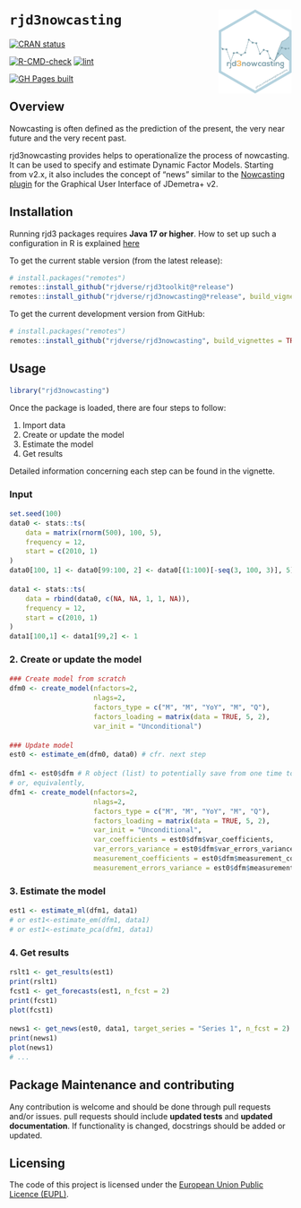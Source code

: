 
<!-- README.md is generated from README.Rmd. Please edit that file -->

# `rjd3nowcasting` <a href="https://rjdverse.github.io/rjd3nowcasting/"><img src="man/figures/logo.png" align="right" height="150" style="float:right; height:150px;"/></a>

<!-- badges: start -->

[![CRAN
status](https://www.r-pkg.org/badges/version/rjd3nowcasting)](https://CRAN.R-project.org/package=rjd3nowcasting)

[![R-CMD-check](https://github.com/rjdverse/rjd3nowcasting/actions/workflows/R-CMD-check.yaml/badge.svg)](https://github.com/rjdverse/rjd3nowcasting/actions/workflows/R-CMD-check.yaml)
[![lint](https://github.com/rjdverse/rjd3nowcasting/actions/workflows/lint.yaml/badge.svg)](https://github.com/rjdverse/rjd3nowcasting/actions/workflows/lint.yaml)

[![GH Pages
built](https://github.com/rjdverse/rjd3nowcasting/actions/workflows/pkgdown.yaml/badge.svg)](https://github.com/rjdverse/rjd3nowcasting/actions/workflows/pkgdown.yaml)
<!-- badges: end -->

## Overview

Nowcasting is often defined as the prediction of the present, the very
near future and the very recent past.

rjd3nowcasting provides helps to operationalize the process of
nowcasting. It can be used to specify and estimate
Dynamic Factor Models. Starting from v2.x, it also includes the
concept of “news” similar to the [Nowcasting
plugin](https://github.com/nbbrd/jdemetra-nowcasting/tree/master) for
the Graphical User Interface of JDemetra+ v2.

## Installation

Running rjd3 packages requires **Java 17 or higher**. How to set up such
a configuration in R is explained
[here](https://jdemetra-new-documentation.netlify.app/#Rconfig)

To get the current stable version (from the latest release):

``` r
# install.packages("remotes")
remotes::install_github("rjdverse/rjd3toolkit@*release")
remotes::install_github("rjdverse/rjd3nowcasting@*release", build_vignettes = TRUE)
```

To get the current development version from GitHub:

``` r
# install.packages("remotes")
remotes::install_github("rjdverse/rjd3nowcasting", build_vignettes = TRUE)
```

## Usage

``` r
library("rjd3nowcasting")
```

Once the package is loaded, there are four steps to follow:

1. Import data 
2. Create or update the model 
3. Estimate the model 
4. Get results

Detailed information concerning each step can be found in the vignette.
   
### Input

``` r
set.seed(100)
data0 <- stats::ts(
    data = matrix(rnorm(500), 100, 5), 
    frequency = 12, 
    start = c(2010, 1)
)
data0[100, 1] <- data0[99:100, 2] <- data0[(1:100)[-seq(3, 100, 3)], 5] <- NA

data1 <- stats::ts(
    data = rbind(data0, c(NA, NA, 1, 1, NA)), 
    frequency = 12, 
    start = c(2010, 1)
)
data1[100,1] <- data1[99,2] <- 1
```

### 2. Create or update the model

``` r
### Create model from scratch
dfm0 <- create_model(nfactors=2,
                     nlags=2,
                     factors_type = c("M", "M", "YoY", "M", "Q"),
                     factors_loading = matrix(data = TRUE, 5, 2),
                     var_init = "Unconditional")

### Update model
est0 <- estimate_em(dfm0, data0) # cfr. next step

dfm1 <- est0$dfm # R object (list) to potentially save from one time to another  
# or, equivalently,
dfm1 <- create_model(nfactors=2,
                     nlags=2,
                     factors_type = c("M", "M", "YoY", "M", "Q"),
                     factors_loading = matrix(data = TRUE, 5, 2),
                     var_init = "Unconditional",
                     var_coefficients = est0$dfm$var_coefficients,
                     var_errors_variance = est0$dfm$var_errors_variance,
                     measurement_coefficients = est0$dfm$measurement_coefficients,
                     measurement_errors_variance = est0$dfm$measurement_errors_variance)
```

### 3. Estimate the model

``` r
est1 <- estimate_ml(dfm1, data1)
# or est1<-estimate_em(dfm1, data1)
# or est1<-estimate_pca(dfm1, data1)
```

### 4. Get results

``` r
rslt1 <- get_results(est1)
print(rslt1)
fcst1 <- get_forecasts(est1, n_fcst = 2)
print(fcst1)
plot(fcst1)

news1 <- get_news(est0, data1, target_series = "Series 1", n_fcst = 2)
print(news1)
plot(news1)
# ...
```

## Package Maintenance and contributing

Any contribution is welcome and should be done through pull requests
and/or issues. pull requests should include **updated tests** and
**updated documentation**. If functionality is changed, docstrings
should be added or updated.

## Licensing

The code of this project is licensed under the [European Union Public
Licence
(EUPL)](https://joinup.ec.europa.eu/collection/eupl/eupl-text-eupl-12).
